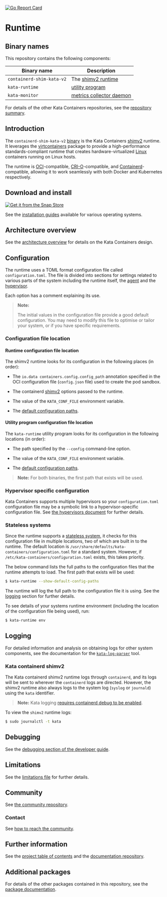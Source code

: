 [![Go Report Card](https://goreportcard.com/badge/github.com/kata-containers/kata-containers)](https://goreportcard.com/report/github.com/kata-containers/kata-containers)

# Runtime

## Binary names

This repository contains the following components:

| Binary name | Description |
|-|-|
| `containerd-shim-kata-v2` | The [shimv2 runtime](../../docs/design/architecture/README.md#runtime) |
| `kata-runtime` | [utility program](../../docs/design/architecture/README.md#utility-program) |
| `kata-monitor` | [metrics collector daemon](cmd/kata-monitor/README.md) |

For details of the other Kata Containers repositories, see the
[repository summary](https://github.com/kata-containers/kata-containers).

## Introduction

The `containerd-shim-kata-v2` [binary](#binary-names) is the Kata
Containers [shimv2](../../docs/design/architecture/README.md#shim-v2-architecture) runtime. It leverages the
[virtcontainers](virtcontainers)
package to provide a high-performance standards-compliant runtime that creates
hardware-virtualized [Linux](https://www.kernel.org) containers running on Linux hosts.

The runtime is
[OCI](https://github.com/opencontainers/runtime-spec)-compatible,
[CRI-O](https://github.com/cri-o/cri-o)-compatible, and
[Containerd](https://github.com/containerd/containerd)-compatible,
 allowing it
to work seamlessly with both Docker and Kubernetes respectively.

## Download and install

[![Get it from the Snap Store](https://snapcraft.io/static/images/badges/en/snap-store-black.svg)](https://snapcraft.io/kata-containers)

See the [installation guides](../../docs/install/README.md)
available for various operating systems.

## Architecture overview

See the [architecture overview](../../docs/design/architecture)
for details on the Kata Containers design.

## Configuration

The runtime uses a TOML format configuration file called `configuration.toml`.
The file is divided into sections for settings related to various
parts of the system including the runtime itself, the [agent](../agent) and
the [hypervisor](#hypervisor-specific-configuration).

Each option has a comment explaining its use.

> **Note:**
>
> The initial values in the configuration file provide a good default configuration.
> You may need to modify this file to optimise or tailor your system, or if you have
> specific requirements.

### Configuration file location

#### Runtime configuration file location

The shimv2 runtime looks for its configuration in the following places (in order):

- The `io.data containers.config.config_path` annotation specified
  in the OCI configuration file (`config.json` file) used to create the pod sandbox.

- The containerd
  [shimv2](/docs/design/architecture/README.md#shim-v2-architecture)
  options passed to the runtime.

- The value of the `KATA_CONF_FILE` environment variable.

- The [default configuration paths](#stateless-systems).

#### Utility program configuration file location

The `kata-runtime` utility program looks for its configuration in the
following locations (in order):

- The path specified by the `--config` command-line option.

- The value of the `KATA_CONF_FILE` environment variable.

- The [default configuration paths](#stateless-systems).

> **Note:** For both binaries, the first path that exists will be used.

### Hypervisor specific configuration

Kata Containers supports multiple hypervisors so your `configuration.toml`
configuration file may be a symbolic link to a hypervisor-specific
configuration file. See
[the hypervisors document](../../docs/hypervisors.md) for further details.

### Stateless systems

Since the runtime supports a
[stateless system](https://clearlinux.org/about),
it checks for this configuration file in multiple locations, two of which are
built in to the runtime. The default location is
`/usr/share/defaults/kata-containers/configuration.toml` for a standard
system. However, if `/etc/kata-containers/configuration.toml` exists, this
takes priority.

The below command lists the full paths to the configuration files that the
runtime attempts to load. The first path that exists will be used:

```bash
$ kata-runtime --show-default-config-paths
```

The runtime will log the full path to the configuration file it is using. See
the [logging](#logging) section for further details.

To see details of your systems runtime environment (including the location of
the configuration file being used), run:

```bash
$ kata-runtime env
```

## Logging

For detailed information and analysis on obtaining logs for other system
components, see the documentation for the
[`kata-log-parser`](https://github.com/kata-containers/tests/tree/main/cmd/log-parser)
tool.

### Kata containerd shimv2

The Kata containerd shimv2 runtime logs through `containerd`, and its logs will be sent
to wherever the `containerd` logs are directed. However, the
shimv2 runtime also always logs to the system log (`syslog` or `journald`) using the `kata` identifier.

> **Note:** Kata logging [requires containerd debug to be enabled](../../docs/Developer-Guide.md#enabling-full-containerd-debug).

To view the `shimv2` runtime logs:

```bash
$ sudo journalctl -t kata
```

## Debugging

See the
[debugging section of the developer guide](../../docs/Developer-Guide.md#troubleshoot-kata-containers).

## Limitations

See the
[limitations file](../../docs/Limitations.md)
for further details.

## Community

See [the community repository](https://github.com/kata-containers/community).

### Contact

See [how to reach the community](https://github.com/kata-containers/community/blob/master/CONTRIBUTING.md#contact).

## Further information

See the
[project table of contents](https://github.com/kata-containers/kata-containers)
and the
[documentation repository](../../docs).

## Additional packages

For details of the other packages contained in this repository, see the
[package documentation](pkg).

